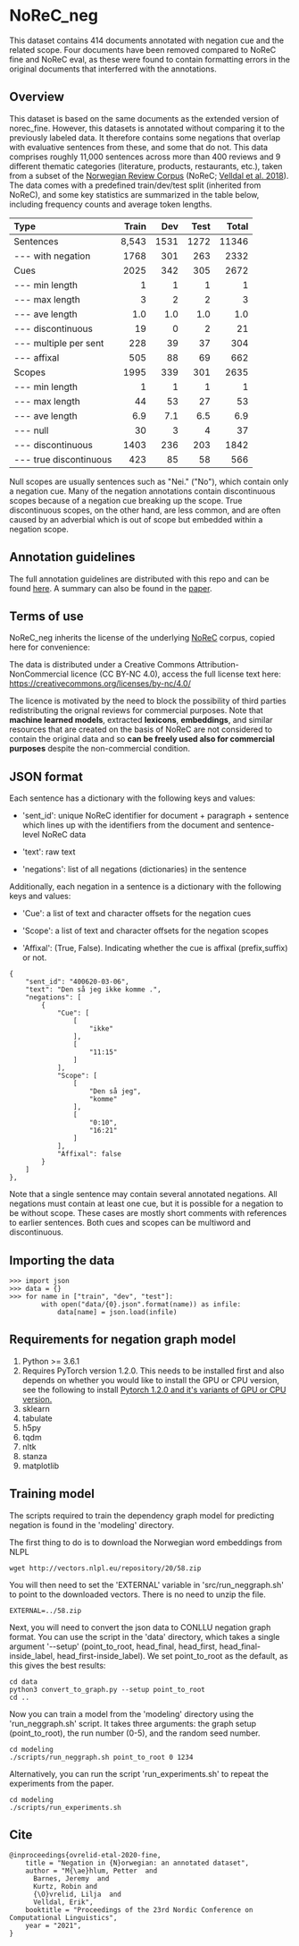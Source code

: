 # NoReC_neg

This dataset contains 414 documents annotated with negation cue and the related scope. Four documents have been removed compared to NoReC fine and NoReC eval, as these were found to contain formatting errors in the original documents that interferred with the annotations.

## Overview
This dataset is based on the same documents as the extended version of norec_fine. However, this datasets is annotated without comparing it to the previously labeled data. It therefore contains some negations that overlap with evaluative sentences from these, and some that do not. This data comprises roughly 11,000 sentences across more than 400 reviews and 9 different thematic categories (literature, products, restaurants, etc.), taken from  a subset of the [Norwegian Review Corpus](https://github.com/ltgoslo/norec) (NoReC; [Velldal et al. 2018](http://www.lrec-conf.org/proceedings/lrec2018/pdf/851.pdf)). The data comes with a predefined train/dev/test split (inherited from NoReC), and some key statistics are summarized in the table below, including frequency counts and average token lengths.


| Type              | Train  | Dev    | Test     |  Total  |
| :--------         |-------:|-------:|-------:  |-------: |
| Sentences         |  8,543 |   1531  |    1272 |   11346 |
| --- with negation |  1768  |   301   |    263  |   2332  |
| Cues           	|  2025  |  342    |    305  |   2672  |
| --- min length    |  1     |  1      |    1    |   1     |
| --- max length    |  3     |  2      |    2    |   3     |
| --- ave length    |  1.0   |  1.0    |   1.0   |   1.0   |
| --- discontinuous |  19    |  0      |   2     |   21    |
| --- multiple per sent| 228 |  39     |   37    |   304   |
| --- affixal       | 505    |   88    |   69    |   662   |
| Scopes            | 1995   |  339    |   301   |    2635 |
| --- min length    | 1      |  1      |   1     |   1     |
| --- max length    | 44     |  53     |  27     |  53     |
| --- ave length    |  6.9   |   7.1   |  6.5    |  6.9    |
| --- null          |  30    |  3      |  4      |  37     |
| --- discontinuous |  1403  |  236    |  203    | 1842    |
| --- true discontinuous | 423 |  85   |  58     | 566     |


Null scopes are usually sentences such as "Nei." ("No"), which contain only a negation cue. Many of the negation annotations contain discontinuous scopes because of a negation cue breaking up the scope. True discontinuous scopes, on the other hand, are less common, and are often caused by an adverbial which is out of scope but embedded within a negation scope.


## Annotation guidelines

The full annotation guidelines are distributed with this repo and can be found [here](annotation_guidelines/guidelines.md). A summary can also be found in the [paper](https://www.aclweb.org/anthology/2020.lrec-1.618).

## Terms of use
NoReC_neg inherits the license of the underlying [NoReC](https://github.com/ltgoslo/norec) corpus, copied here for convenience:

The data is distributed under a Creative Commons Attribution-NonCommercial licence (CC BY-NC 4.0), access the full license text here: https://creativecommons.org/licenses/by-nc/4.0/

The licence is motivated by the need to block the possibility of third parties redistributing the orignal reviews for commercial purposes. Note that **machine learned models**, extracted **lexicons**, **embeddings**, and similar resources that are created on the basis of NoReC are not considered to contain the original data and so **can be freely used also for commercial purposes** despite the non-commercial condition.


## JSON format

Each sentence has a dictionary with the following keys and values:

* 'sent_id': unique NoReC identifier for document + paragraph + sentence which lines up with the identifiers from the document and sentence-level NoReC data

* 'text': raw text

* 'negations': list of all negations (dictionaries) in the sentence

Additionally, each negation in a sentence is a dictionary with the following keys and values:

* 'Cue': a list of text and character offsets for the negation cues

* 'Scope': a list of text and character offsets for the negation scopes

* 'Affixal': (True, False). Indicating whether the cue is affixal (prefix,suffix) or not.


```
{
	"sent_id": "400620-03-06",
	"text": "Den så jeg ikke komme .",
	"negations": [
		{
			"Cue": [
				[
					"ikke"
				],
				[
					"11:15"
				]
			],
			"Scope": [
				[
					"Den så jeg",
					"komme"
				],
				[
					"0:10",
					"16:21"
				]
			],
			"Affixal": false
		}
	]
},
```

Note that a single sentence may contain several annotated negations. All negations must contain at least one cue, but it is possible for a negation to be without scope. These cases are mostly short comments with references to earlier sentences. Both cues and scopes can be multiword and discontinuous.

## Importing the data

```
>>> import json
>>> data = {}
>>> for name in ["train", "dev", "test"]:
        with open("data/{0}.json".format(name)) as infile:
            data[name] = json.load(infile)
```



## Requirements for negation graph model
1. Python >= 3.6.1
2. Requires PyTorch version 1.2.0. This needs to be installed first and also depends on whether you would like to install the GPU or CPU version, see the following to install [Pytorch 1.2.0 and it's variants of GPU or CPU version.](https://pytorch.org/get-started/previous-versions/#v120)
3. sklearn
4. tabulate
5. h5py
6. tqdm
7. nltk
8. stanza
9. matplotlib



## Training model
The scripts required to train the dependency graph model for predicting negation is found in the 'modeling' directory.

The first thing to do is to download the Norwegian word embeddings from NLPL

```
wget http://vectors.nlpl.eu/repository/20/58.zip
```

You will then need to set the 'EXTERNAL' variable in 'src/run_neggraph.sh' to point to the downloaded vectors. There is no need to unzip the file.

```
EXTERNAL=../58.zip
```

Next, you will need to convert the json data to CONLLU negation graph format. You can use the script in the 'data' directory, which takes a single argument '--setup' (point_to_root, head_final, head_first, head_final-inside_label, head_first-inside_label). We set point_to_root as the default, as this gives the best results:

```
cd data
python3 convert_to_graph.py --setup point_to_root
cd ..
```

Now you can train a model from the 'modeling' directory using the 'run_neggraph.sh' script. It takes three arguments: the graph setup (point_to_root), the run number (0-5), and the random seed number.
```
cd modeling
./scripts/run_neggraph.sh point_to_root 0 1234
```

Alternatively, you can run the script 'run_experiments.sh' to repeat the experiments from the paper.
```
cd modeling
./scripts/run_experiments.sh
```



## Cite

```
@inproceedings{ovrelid-etal-2020-fine,
    title = "Negation in {N}orwegian: an annotated dataset",
    author = "M{\ae}hlum, Petter  and
      Barnes, Jeremy  and
      Kurtz, Robin and
      {\O}vrelid, Lilja  and
      Velldal, Erik",
    booktitle = "Proceedings of the 23rd Nordic Conference on Computational Linguistics",
    year = "2021",
}

```
